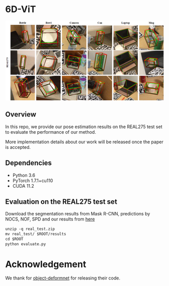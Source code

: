# 6D-ViT

![teaser](demo/fig_visualization_real.png)




## Overview

In this repo, we provide our pose estimation results on the REAL275 test set to evaluate the performance of our method.

More implementation details about our work will be released once the paper is accepted.





## Dependencies

* Python 3.6
* PyTorch 1.7.1+cu110
* CUDA 11.2



## Evaluation on the REAL275 test set



Download the segmentation results from Mask R-CNN, predictions by NOCS, NOF, SPD and our results from [here](https://drive.google.com/drive/folders/1nfELPlLWQwbGd4U5rC-l6wll7dkE4DEL)



```
unzip -q real_test.zip
mv real_test/ $ROOT/results
cd $ROOT
python evaluate.py
```



# Acknowledgement

We thank for [object-deformnet](https://github.com/mentian/object-deformnet) for releasing their code.
